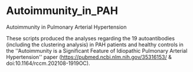 # Autoimmunity_in_PAH
Autoimmunity in Pulmonary Arterial Hypertension

These scripts produced the analyses regarding the 19 autoantibodies (including the clustering analysis) in PAH patients and healthy controls in the ''Autoimmunity is a Significant Feature of Idiopathic Pulmonary Arterial Hypertension'' paper (https://pubmed.ncbi.nlm.nih.gov/35316153/ & doi:10.1164/rccm.202108-1919OC). 
